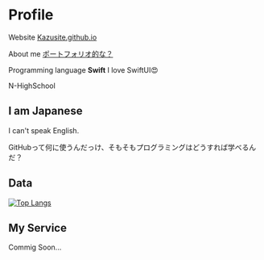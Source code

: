 # Profile

Website [Kazusite.github.io](https://Kazusite.github.io/)

About me [ポートフォリオ的な？](https://kazusite.github.io/aboutme/)

Programming language **Swift**     I love SwiftUI:heart_eyes:

N-HighSchool

## I am Japanese

I can't speak English.

GitHubって何に使うんだっけ、そもそもプログラミングはどうすれば学べるんだ？

## Data

[![Top Langs](https://github-readme-stats.vercel.app/api/top-langs/?username=Kondo-Kazushi)](https://github.com/anuraghazra/github-readme-stats)

## My Service

Commig Soon...
